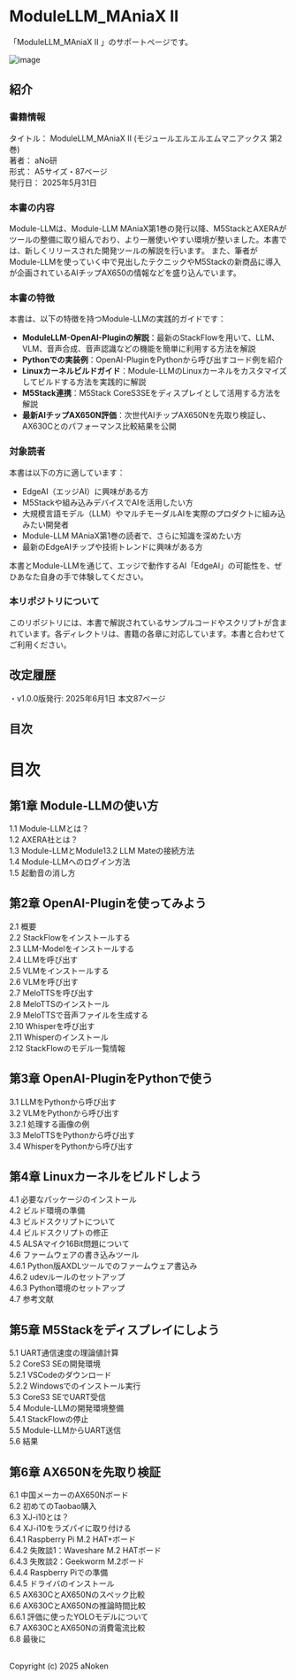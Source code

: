 # ModuleLLM_MAniaX Ⅱ

「ModuleLLM_MAniaX Ⅱ 」のサポートページです。<br>

![image](https://github.com/user-attachments/assets/ad730a38-efad-4238-ae96-7fe404b409cf)


## 紹介

### 書籍情報
タイトル： ModuleLLM_MAniaX Ⅱ (モジュールエルエルエムマニアックス 第2巻)<br>
著者： aNo研<br>
形式： A5サイズ・87ページ<br>
発行日： 2025年5月31日<br>

### 本書の内容

Module-LLMは、Module-LLM MAniaX第1巻の発行以降、M5StackとAXERAがツールの整備に取り組んでおり、より一層使いやすい環境が整いました。本書では、新しくリリースされた開発ツールの解説を行います。
また、筆者がModule-LLMを使っていく中で見出したテクニックやM5Stackの新商品に導入が企画されているAIチップAX650の情報などを盛り込んでいます。<br>

### 本書の特徴

本書は、以下の特徴を持つModule-LLMの実践的ガイドです：

- **ModuleLLM-OpenAI-Pluginの解説**：最新のStackFlowを用いて、LLM、VLM、音声合成、音声認識などの機能を簡単に利用する方法を解説
- **Pythonでの実装例**：OpenAI-PluginをPythonから呼び出すコード例を紹介
- **Linuxカーネルビルドガイド**：Module-LLMのLinuxカーネルをカスタマイズしてビルドする方法を実践的に解説
- **M5Stack連携**：M5Stack CoreS3SEをディスプレイとして活用する方法を解説
- **最新AIチップAX650N評価**：次世代AIチップAX650Nを先取り検証し、AX630Cとのパフォーマンス比較結果を公開

### 対象読者

本書は以下の方に適しています：

- EdgeAI（エッジAI）に興味がある方
- M5Stackや組み込みデバイスでAIを活用したい方
- 大規模言語モデル（LLM）やマルチモーダルAIを実際のプロダクトに組み込みたい開発者
- Module-LLM MAniaX第1巻の読者で、さらに知識を深めたい方
- 最新のEdgeAIチップや技術トレンドに興味がある方

本書とModule-LLMを通じて、エッジで動作するAI「EdgeAI」の可能性を、ぜひあなた自身の手で体験してください。<br>

### 本リポジトリについて

このリポジトリには、本書で解説されているサンプルコードやスクリプトが含まれています。各ディレクトリは、書籍の各章に対応しています。本書と合わせてご利用ください。



## 改定履歴
・v1.0.0版発行: 2025年6月1日 本文87ページ<br>

## 目次<br>


# 目次<br>

## 第1章 Module-LLMの使い方<br>
1.1 Module-LLMとは？<br>
1.2 AXERA社とは？<br>
1.3 Module-LLMとModule13.2 LLM Mateの接続方法<br>
1.4 Module-LLMへのログイン方法<br>
1.5 起動音の消し方<br>

## 第2章 OpenAI-Pluginを使ってみよう<br>
2.1 概要<br>
2.2 StackFlowをインストールする<br>
2.3 LLM-Modelをインストールする<br>
2.4 LLMを呼び出す<br>
2.5 VLMをインストールする<br>
2.6 VLMを呼び出す<br>
2.7 MeloTTSを呼び出す<br>
2.8 MeloTTSのインストール<br>
2.9 MeloTTSで音声ファイルを生成する<br>
2.10 Whisperを呼び出す<br>
2.11 Whisperのインストール<br>
2.12 StackFlowのモデル一覧情報<br>

## 第3章 OpenAI-PluginをPythonで使う<br>
3.1 LLMをPythonから呼び出す<br>
3.2 VLMをPythonから呼び出す<br>
3.2.1 処理する画像の例<br>
3.3 MeloTTSをPythonから呼び出す<br>
3.4 WhisperをPythonから呼び出す<br>

## 第4章 Linuxカーネルをビルドしよう<br>
4.1 必要なパッケージのインストール<br>
4.2 ビルド環境の準備<br>
4.3 ビルドスクリプトについて<br>
4.4 ビルドスクリプトの修正<br>
4.5 ALSAマイク16Bit問題について<br>
4.6 ファームウェアの書き込みツール<br>
4.6.1 Python版AXDLツールでのファームウェア書込み<br>
4.6.2 udevルールのセットアップ<br>
4.6.3 Python環境のセットアップ<br>
4.7 参考文献<br>

## 第5章 M5Stackをディスプレイにしよう<br>
5.1 UART通信速度の理論値計算<br>
5.2 CoreS3 SEの開発環境<br>
5.2.1 VSCodeのダウンロード<br>
5.2.2 Windowsでのインストール実行<br>
5.3 CoreS3 SEでUART受信<br>
5.4 Module-LLMの開発環境整備<br>
5.4.1 StackFlowの停止<br>
5.5 Module-LLMからUART送信<br>
5.6 結果<br>

## 第6章 AX650Nを先取り検証<br>
6.1 中国メーカーのAX650Nボード<br>
6.2 初めてのTaobao購入<br>
6.3 XJ-i10とは？<br>
6.4 XJ-i10をラズパイに取り付ける<br>
6.4.1 Raspberry Pi M.2 HAT+ボード<br>
6.4.2 失敗談1：Waveshare M.2 HATボード<br>
6.4.3 失敗談2：Geekworm M.2ボード<br>
6.4.4 Raspberry Piでの準備<br>
6.4.5 ドライバのインストール<br>
6.5 AX630CとAX650Nのスペック比較<br>
6.6 AX630CとAX650Nの推論時間比較<br>
6.6.1 評価に使ったYOLOモデルについて<br>
6.7 AX630CとAX650Nの消費電流比較<br>
6.8 最後に<br>

<br>
Copyright (c) 2025 aNoken<br>

